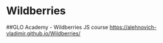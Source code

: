 # Wildberries
##GLO Academy - Wildberries JS course
https://alehnovich-vladimir.github.io/Wildberries/

